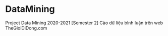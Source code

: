 # DataMining
Project Data Mining 2020-2021  [Semester 2]
Cào dữ liệu bình luận trên web TheGioiDiDong.com
